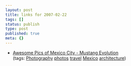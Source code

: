 ```yaml
---
layout: post
title: links for 2007-02-22
tags: []
status: publish
type: post
published: true
meta: {}
---
```

<ul class="delicious">
	<li>
		<div class="delicious-link"><a href="http://www.mustangevolution.com/forum/t26103">Awesome Pics of Mexico City - Mustang Evolution</a></div>
		<div class="delicious-tags">(tags: <a href="http://del.icio.us/markmorga/Photography">Photography</a> <a href="http://del.icio.us/markmorga/photos">photos</a> <a href="http://del.icio.us/markmorga/travel">travel</a> <a href="http://del.icio.us/markmorga/Mexico">Mexico</a> <a href="http://del.icio.us/markmorga/architecture">architecture</a>)</div>
	</li>
</ul>
